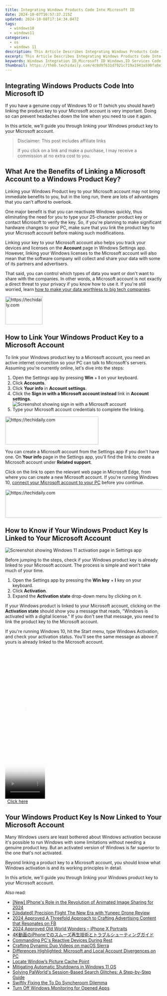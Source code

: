 ```yaml
---
title: Integrating Windows Products Code Into Microsoft ID
date: 2024-10-07T16:57:37.215Z
updated: 2024-10-08T17:14:34.047Z
tags:
  - windows10
  - windows11
categories:
  - os
  - windows 11
description: This Article Describes Integrating Windows Products Code Into Microsoft ID
excerpt: This Article Describes Integrating Windows Products Code Into Microsoft ID
keywords: Windows Integration ID,Microsoft ID Windows,ID Services Code,Windows Product Suite,ID Platform Compatibility,Windows ID Software,Secure ID Implementation
thumbnail: https://thmb.techidaily.com/4c8d9f631d7921c719a1941a590fa8e1cb22a0616837cda48eb590a45fbdddeb.png
---
```


## Integrating Windows Products Code Into Microsoft ID

 If you have a genuine copy of Windows 10 or 11 (which you should have!) linking the product key to your Microsoft account is very important. Doing so can prevent headaches down the line when you need to use it again.

 In this article, we'll guide you through linking your Windows product key to your Microsoft account.

>  Disclaimer: This post includes affiliate links
>
>  If you click on a link and make a purchase, I may receive a commission at no extra cost to you.
>

## What Are the Benefits of Linking a Microsoft Account to a Windows Product Key?

 Linking your Windows Product key to your Microsoft account may not bring immediate benefits to you, but in the long run, there are lots of advantages that you can't afford to overlook.

 One major benefit is that you can reactivate Windows quickly, thus eliminating the need for you to type your 25-character product key or contact Microsoft to verify the key. So, if you're planning to make significant hardware changes to your PC, make sure that you link the product key to your Microsoft account before making such modifications.

 Linking your key to your Microsoft account also helps you track your devices and licenses on the **Account** page in Windows Settings app. However, linking your Windows licenses to the Microsoft account will also mean that the software company will collect and share your data with some of its partners and advertisers.

 That said, you can control which types of data you want or don't want to share with the companies. In other words, a Microsoft account is not exactly a direct threat to your privacy if you know how to use it. If you're still worried, learn [how to make your data worthless to big tech companies](https://www.makeuseof.com/how-to-minimize-big-tech-data-collection/).

<!-- affiliate ads begin -->
<a href="https://bluettiit.sjv.io/c/5597632/2148127/17093" target="_top" id="2148127">
  <img src="//a.impactradius-go.com/display-ad/17093-2148127" border="0" alt="https://techidaily.com" width="120" height="90"/>
</a>
<img height="0" width="0" src="https://bluettiit.sjv.io/i/5597632/2148127/17093" style="position:absolute;visibility:hidden;" border="0" />
<!-- affiliate ads end -->

## How to Link Your Windows Product Key to a Microsoft Account

 To link your Windows product key to a Microsoft account, you need an active internet connection so your PC can talk to Microsoft's servers. Assuming you're currently online, let's dive into the steps:

1. Open the Settings app by pressing **Win** \+ **I** on your keyboard.
2. Click **Accounts**.
3. Click **Your info** in **Account settings**.
4. Click the **Sign in with a Microsoft account instead** link in **Account settings**.  
![Screenshot showing sign in with a Microsoft account](https://static1.makeuseofimages.com/wordpress/wp-content/uploads/2023/07/sign-in.jpg)
5. Type your Microsoft account credentials to complete the linking.

<!-- affiliate ads begin -->
<a href="https://aligracehair.sjv.io/c/5597632/1938716/19272" target="_top" id="1938716">
  <img src="//a.impactradius-go.com/display-ad/19272-1938716" border="0" alt="https://techidaily.com" width="300" height="90"/>
</a>
<img height="0" width="0" src="https://aligracehair.sjv.io/i/5597632/1938716/19272" style="position:absolute;visibility:hidden;" border="0" />
<!-- affiliate ads end -->

 You can create a Microsoft account from the Settings app if you don't have one. On **Your info** page in the Settings app, you'll find the link to create a Microsoft account under **Related support**.

 Click on the link to open the relevant web page in Microsoft Edge, from where you can create a new Microsoft account. If you're running Windows 10, [connect your Microsoft account to your PC](https://www.makeuseof.com/tag/how-to-connect-a-microsoft-account-to-windows-10/) before you continue.

<!-- affiliate ads begin -->
<a href="https://aligracehair.sjv.io/c/5597632/2012434/19272" target="_top" id="2012434">
  <img src="//a.impactradius-go.com/display-ad/19272-2012434" border="0" alt="https://techidaily.com" width="728" height="90"/>
</a>
<img height="0" width="0" src="https://aligracehair.sjv.io/i/5597632/2012434/19272" style="position:absolute;visibility:hidden;" border="0" />
<!-- affiliate ads end -->

## How to Know if Your Windows Product Key Is Linked to Your Microsoft Account

![Screenshot showing Windows 11 activation page in Settings app](https://static1.makeuseofimages.com/wordpress/wp-content/uploads/2023/07/windows-11-activation.jpg)

 Before jumping to the steps, check if your Windows product key is already linked to your Microsoft account. The process is simple and won't take much of your time.

1. Open the Settings app by pressing the **Win key** \+ **I** key on your keyboard.
2. Click **Activation**.
3. Expand the **Activation state** drop-down menu by clicking on it.

 If your Windows product is linked to your Microsoft account, clicking on the **Activation state** should show you a message that reads, "Windows is activated with a digital license." If you don't see that message, you need to link the product key to the Microsoft account.

 If you're running Windows 10, hit the Start menu, type Windows Activation, and check your activation status. You'll see the same message as above if yours is already linked to the Microsoft account.

<!-- affiliate ads begin -->
<span id="1993654">
					<video width="128" height="480" style="cursor:pointer"
           poster="//a.impactradius-go.com/display-clicktoplayimage/1993654.png"
           onclick="if(!this.playClicked){this.play();this.setAttribute('controls',true);this.playClicked=true;}">
	   <source src="//a.impactradius-go.com/display-ad/22993-1993654">
	   <img src="//a.impactradius-go.com/display-clicktoplayimage/1993654.png" style="border: none; height: 100%; width: 100%; object-fit: contain">
	</video>
	<div style="width:80px;text-align:center"><a href="javascript:window.open(decodeURIComponent('https%3A%2F%2Fhomestyler.sjv.io%2Fc%2F5597632%2F1993654%2F22993'), '_blank');void(0);">Click here</a></div>
</span>
<img height="0" width="0" src="https://imp.pxf.io/i/5597632/1993654/22993" style="position:absolute;visibility:hidden;" border="0" />
<!-- affiliate ads end -->

## Your Windows Product Key Is Now Linked to Your Microsoft Account

 Many Windows users are least bothered about Windows activation because it's possible to run Windows with some limitations without needing a genuine product key. But an activated version of Windows is far superior to the one that's not activated.

 Beyond linking a product key to a Microsoft account, you should know what Windows activation is and its working principles in detail.

 In this article, we'll guide you through linking your Windows product key to your Microsoft account.

<span class="atpl-alsoreadstyle">Also read:</span>
<div><ul>
<li><a href="https://vp-tips.techidaily.com/new-iphones-role-in-the-revolution-of-animated-image-sharing-for-2024/"><u>[New] IPhone's Role in the Revolution of Animated Image Sharing for 2024</u></a></li>
<li><a href="https://vp-tips.techidaily.com/updated-precision-flight-the-new-era-with-yuneec-drone-review/"><u>[Updated] Precision Flight The New Era with Yuneec Drone Review</u></a></li>
<li><a href="https://facebook-video-content.techidaily.com/2024-approved-a-threefold-approach-to-crafting-advertising-content-that-resonates-on-fb/"><u>2024 Approved A Threefold Approach to Crafting Advertising Content that Resonates on FB</u></a></li>
<li><a href="https://article-files.techidaily.com/2024-approved-old-world-wonders-iphone-x-portraits/"><u>2024 Approved Old World Wonders – iPhone X Portraits</u></a></li>
<li><a href="https://win-dash.techidaily.com/4kiphone/"><u>4K動画のiPhoneでのスムーズ再生技術とトラブルシューティングガイド</u></a></li>
<li><a href="https://win11-tips.techidaily.com/commanding-pcs-reactive-devices-during-rest/"><u>Commanding PC's Reactive Devices During Rest</u></a></li>
<li><a href="https://extra-tips.techidaily.com/crafting-dynamic-duo-videos-on-macos-sierra/"><u>Crafting Dynamic Duo Videos on macOS Sierra</u></a></li>
<li><a href="https://win11-tips.techidaily.com/differences-highlighted-microsoft-and-local-account-divergences-on-pc/"><u>Differences Highlighted: Microsoft and Local Account Divergences on PC</u></a></li>
<li><a href="https://win11-tips.techidaily.com/locate-windows-picture-cache-point/"><u>Locate Window’s Picture Cache Point</u></a></li>
<li><a href="https://win11-tips.techidaily.com/mitigating-automatic-shutdowns-in-windows-11-os/"><u>Mitigating Automatic Shutdowns in Windows 11 OS</u></a></li>
<li><a href="https://win-answers.techidaily.com/solving-palworlds-session-based-search-glitches-a-step-by-step-guide/"><u>Solving PalWorld's Session-Based Search Glitches: A Step-by-Step Guide</u></a></li>
<li><a href="https://win11-tips.techidaily.com/swiftly-fixing-the-to-do-syncheroom-dilemma/"><u>Swiftly Fixing the To Do Syncheroom Dilemma</u></a></li>
<li><a href="https://win11-tips.techidaily.com/turn-off-windows-monitoring-for-opened-apps/"><u>Turn Off Windows Monitoring for Opened Apps</u></a></li>
</ul></div>

<ins class="adsbygoogle"
      style="display:block"
      data-ad-client="ca-pub-7571918770474297"
      data-ad-slot="8358498916"
      data-ad-format="auto"
      data-full-width-responsive="true"></ins>
    